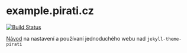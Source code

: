 # example.pirati.cz


[![Build Status](https://api.travis-ci.org/pirati-web/praha.pirati.cz.svg?branch=gh-pages)](https://travis-ci.org/pirati-web/praha.pirati.cz)

[Návod](https://github.com/pirati-web/jekyll-theme-pirati/blob/master/USAGE.md) na nastavení a používaní jednoduchého webu nad `jekyll-theme-pirati`
